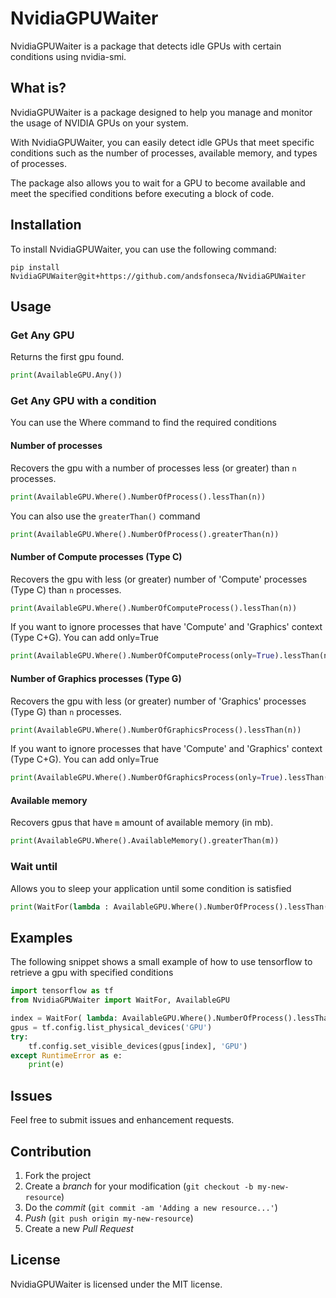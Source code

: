 # NvidiaGPUWaiter

NvidiaGPUWaiter is a package that detects idle GPUs with certain conditions using nvidia-smi.

## What is?

NvidiaGPUWaiter is a package designed to help you manage and monitor the usage of NVIDIA GPUs on your system. 

With NvidiaGPUWaiter, you can easily detect idle GPUs that meet specific conditions such as the number of processes, available memory, and types of processes. 

The package also allows you to wait for a GPU to become available and meet the specified conditions before executing a block of code.

## Installation
To install NvidiaGPUWaiter, you can use the following command:

```shell
pip install NvidiaGPUWaiter@git+https://github.com/andsfonseca/NvidiaGPUWaiter
```

## Usage

### Get Any GPU

Returns the first gpu found.

```python
print(AvailableGPU.Any())
```

### Get Any GPU with a condition

You can use the Where command to find the required conditions

#### Number of processes

Recovers the gpu with a number of processes less (or greater) than `n` processes.

```python
print(AvailableGPU.Where().NumberOfProcess().lessThan(n))
```

You can also use the `greaterThan()` command

```python
print(AvailableGPU.Where().NumberOfProcess().greaterThan(n))
```

#### Number of Compute processes (Type C)

Recovers the gpu with less (or greater) number of 'Compute' processes (Type C) than `n` processes.

```python
print(AvailableGPU.Where().NumberOfComputeProcess().lessThan(n))
```

If you want to ignore processes that have 'Compute' and 'Graphics' context (Type C+G). You can add only=True

```python
print(AvailableGPU.Where().NumberOfComputeProcess(only=True).lessThan(n))
```

#### Number of Graphics processes (Type G)

Recovers the gpu with less (or greater) number of 'Graphics' processes (Type G) than `n` processes.

```python
print(AvailableGPU.Where().NumberOfGraphicsProcess().lessThan(n))
```

If you want to ignore processes that have 'Compute' and 'Graphics' context (Type C+G). You can add only=True

```python
print(AvailableGPU.Where().NumberOfGraphicsProcess(only=True).lessThan(n))
```

#### Available memory

Recovers gpus that have `m` amount of available memory (in mb).

```python
print(AvailableGPU.Where().AvailableMemory().greaterThan(m))
```

### Wait until

Allows you to sleep your application until some condition is satisfied

```python
print(WaitFor(lambda : AvailableGPU.Where().NumberOfProcess().lessThan(n)))
```

## Examples

The following snippet shows a small example of how to use tensorflow to retrieve a gpu with specified conditions

```python
import tensorflow as tf
from NvidiaGPUWaiter import WaitFor, AvailableGPU

index = WaitFor( lambda: AvailableGPU.Where().NumberOfProcess().lessThan(1))
gpus = tf.config.list_physical_devices('GPU')
try:
    tf.config.set_visible_devices(gpus[index], 'GPU')
except RuntimeError as e:
    print(e)
```

## Issues

Feel free to submit issues and enhancement requests.

## Contribution

1. Fork the project
2. Create a _branch_ for your modification (`git checkout -b my-new-resource`)
3. Do the _commit_ (`git commit -am 'Adding a new resource...'`)
4. _Push_ (`git push origin my-new-resource`)
5. Create a new _Pull Request_ 

## License

NvidiaGPUWaiter is licensed under the MIT license.